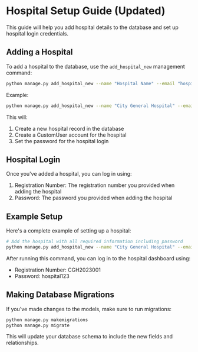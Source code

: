 # Hospital Setup Guide (Updated)

This guide will help you add hospital details to the database and set up hospital login credentials.

## Adding a Hospital

To add a hospital to the database, use the `add_hospital_new` management command:

```bash
python manage.py add_hospital_new --name "Hospital Name" --email "hospital@example.com" --address "Hospital Address" --registration_number "REG12345" --password "secure_password"
```

Example:
```bash
python manage.py add_hospital_new --name "City General Hospital" --email "info@citygeneral.com" --address "123 Main Street, City" --registration_number "CGH2023001" --password "hospital123"
```

This will:
1. Create a new hospital record in the database
2. Create a CustomUser account for the hospital
3. Set the password for the hospital login

## Hospital Login

Once you've added a hospital, you can log in using:

1. Registration Number: The registration number you provided when adding the hospital
2. Password: The password you provided when adding the hospital

## Example Setup

Here's a complete example of setting up a hospital:

```bash
# Add the hospital with all required information including password
python manage.py add_hospital_new --name "City General Hospital" --email "info@citygeneral.com" --address "123 Main Street, City" --registration_number "CGH2023001" --password "hospital123"
```

After running this command, you can log in to the hospital dashboard using:
- Registration Number: CGH2023001
- Password: hospital123

## Making Database Migrations

If you've made changes to the models, make sure to run migrations:

```bash
python manage.py makemigrations
python manage.py migrate
```

This will update your database schema to include the new fields and relationships.